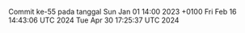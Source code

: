 Commit ke-55 pada tanggal Sun Jan 01 14:00 2023 +0100
Fri Feb 16 14:43:06 UTC 2024
Tue Apr 30 17:25:37 UTC 2024
